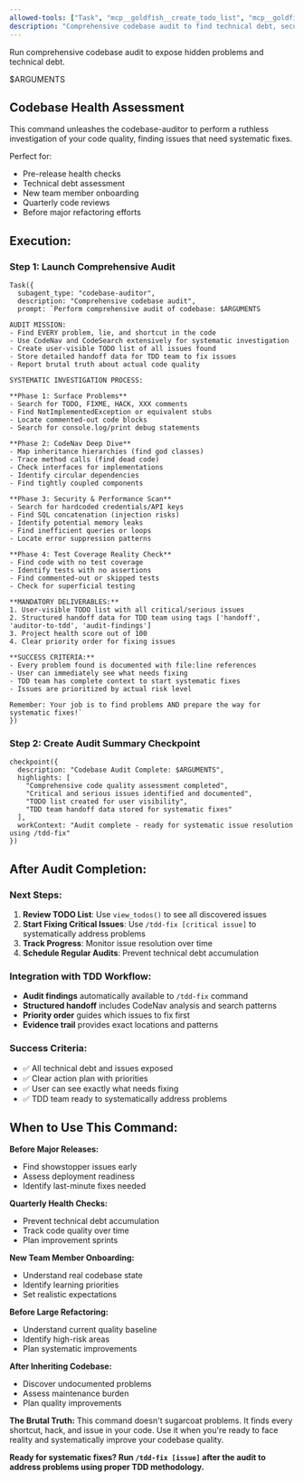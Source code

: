 ```yaml
---
allowed-tools: ["Task", "mcp__goldfish__create_todo_list", "mcp__goldfish__view_todos", "mcp__goldfish__recall", "mcp__codenav__*", "mcp__codesearch__*"]
description: "Comprehensive codebase audit to find technical debt, security issues, and hidden problems"
---
```


Run comprehensive codebase audit to expose hidden problems and technical debt.

$ARGUMENTS

## Codebase Health Assessment

This command unleashes the codebase-auditor to perform a ruthless investigation of your code quality, finding issues that need systematic fixes.

Perfect for:
- Pre-release health checks
- Technical debt assessment  
- New team member onboarding
- Quarterly code reviews
- Before major refactoring efforts

## Execution:

### Step 1: Launch Comprehensive Audit
```
Task({
  subagent_type: "codebase-auditor",
  description: "Comprehensive codebase audit",
  prompt: `Perform comprehensive audit of codebase: $ARGUMENTS

AUDIT MISSION:
- Find EVERY problem, lie, and shortcut in the code
- Use CodeNav and CodeSearch extensively for systematic investigation
- Create user-visible TODO list of all issues found
- Store detailed handoff data for TDD team to fix issues
- Report brutal truth about actual code quality

SYSTEMATIC INVESTIGATION PROCESS:

**Phase 1: Surface Problems**
- Search for TODO, FIXME, HACK, XXX comments
- Find NotImplementedException or equivalent stubs
- Locate commented-out code blocks  
- Search for console.log/print debug statements

**Phase 2: CodeNav Deep Dive**
- Map inheritance hierarchies (find god classes)
- Trace method calls (find dead code)
- Check interfaces for implementations
- Identify circular dependencies
- Find tightly coupled components

**Phase 3: Security & Performance Scan**
- Search for hardcoded credentials/API keys
- Find SQL concatenation (injection risks)
- Identify potential memory leaks
- Find inefficient queries or loops
- Locate error suppression patterns

**Phase 4: Test Coverage Reality Check**
- Find code with no test coverage
- Identify tests with no assertions
- Find commented-out or skipped tests
- Check for superficial testing

**MANDATORY DELIVERABLES:**
1. User-visible TODO list with all critical/serious issues
2. Structured handoff data for TDD team using tags ['handoff', 'auditor-to-tdd', 'audit-findings']
3. Project health score out of 100
4. Clear priority order for fixing issues

**SUCCESS CRITERIA:**
- Every problem found is documented with file:line references
- User can immediately see what needs fixing
- TDD team has complete context to start systematic fixes
- Issues are prioritized by actual risk level

Remember: Your job is to find problems AND prepare the way for systematic fixes!`
})
```

### Step 2: Create Audit Summary Checkpoint
```
checkpoint({
  description: "Codebase Audit Complete: $ARGUMENTS",
  highlights: [
    "Comprehensive code quality assessment completed",
    "Critical and serious issues identified and documented", 
    "TODO list created for user visibility",
    "TDD team handoff data stored for systematic fixes"
  ],
  workContext: "Audit complete - ready for systematic issue resolution using /tdd-fix"
})
```

## After Audit Completion:

### Next Steps:
1. **Review TODO List**: Use `view_todos()` to see all discovered issues
2. **Start Fixing Critical Issues**: Use `/tdd-fix [critical issue]` to systematically address problems
3. **Track Progress**: Monitor issue resolution over time
4. **Schedule Regular Audits**: Prevent technical debt accumulation

### Integration with TDD Workflow:
- **Audit findings** automatically available to `/tdd-fix` command
- **Structured handoff** includes CodeNav analysis and search patterns
- **Priority order** guides which issues to fix first
- **Evidence trail** provides exact locations and patterns

### Success Criteria:
- ✅ All technical debt and issues exposed
- ✅ Clear action plan with priorities
- ✅ User can see exactly what needs fixing
- ✅ TDD team ready to systematically address problems

## When to Use This Command:

**Before Major Releases:**
- Find showstopper issues early
- Assess deployment readiness
- Identify last-minute fixes needed

**Quarterly Health Checks:**
- Prevent technical debt accumulation
- Track code quality over time
- Plan improvement sprints

**New Team Member Onboarding:**
- Understand real codebase state
- Identify learning priorities
- Set realistic expectations

**Before Large Refactoring:**
- Understand current quality baseline
- Identify high-risk areas
- Plan systematic improvements

**After Inheriting Codebase:**
- Discover undocumented problems
- Assess maintenance burden
- Plan quality improvements

**The Brutal Truth:**
This command doesn't sugarcoat problems. It finds every shortcut, hack, and issue in your code. Use it when you're ready to face reality and systematically improve your codebase quality.

**Ready for systematic fixes? Run `/tdd-fix [issue]` after the audit to address problems using proper TDD methodology.**